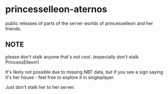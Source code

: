 # princesselleon-aternos
public releases of parts of the server worlds of princesselleon and her friends.

## NOTE
please don't stalk anyone that's not cool. (especially don't stalk PrincessElleon!)

It's likely not possible due to missing NBT data, but if you see a sign saying it's her house - feel free to explore it in singleplayer.

Just don't stalk her to her server.
